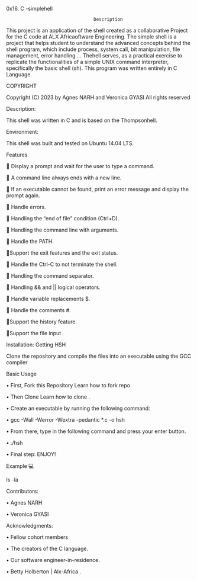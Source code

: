 0x16. C -simplehell

                                     Description
This project is an application of the shell created as a collaborative Project for the C code at ALX Africaoftware Engineering. The simple shell is a project that helps student to understand the advanced concepts behind the shell program, which include process, system call, bit manipulation, file management, error handling ... Thehell serves, as a practical exercise to replicate the functionalities of a simple UNIX command interpreter, specifically the basic shell (sh). This program was written entirely in C Language.

COPYRIGHT

Copyright (C) 2023 by Agnes NARH and Veronica GYASI All rights reserved

Description:

This shell was written in C and is based on the Thompsonhell.

Environment:

This shell was built and tested on Ubuntu 14.04 LTS.

Features

 Display a prompt and wait for the user to type a command.

 A command line always ends with a new line.

 If an executable cannot be found, print an error message and display the prompt again.

 Handle errors.

 Handling the “end of file” condition (Ctrl+D).

 Handling the command line with arguments.

 Handle the PATH.

Support the exit features and the exit status.

 Handle the Ctrl-C to not terminate the shell.

 Handling the command separator.

 Handling && and || logical operators.

 Handle variable replacements 
$.

 Handle the comments #.

Support the history feature.

Support the file input

Installation: Getting HSH

Clone the repository and compile the files into an executable using the GCC compiler

Basic Usage

• First, Fork this Repository Learn how to fork repo.

• Then Clone Learn how to clone .

• Create an executable by running the following command:

• gcc -Wall -Werror -Wextra -pedantic *.c -o hsh

• From there, type in the following command and press your enter button.

• ./hsh

• Final step: ENJOY!

Example 💻

ls -la

Contributors:

• Agnes NARH

• Veronica GYASI

Acknowledgments:

• Fellow cohort members

• The creators of the C language.

• Our software engineer-in-residence.

• Betty Holberton | Alx-Africa .
